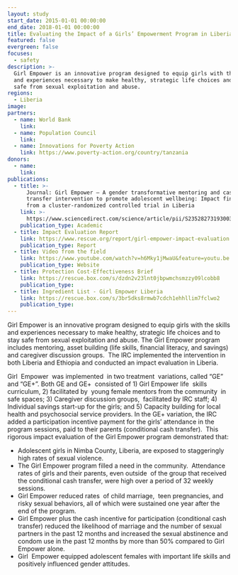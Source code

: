 ```yaml
---
layout: study
start_date: 2015-01-01 00:00:00
end_date: 2018-01-01 00:00:00
title: Evaluating the Impact of a Girls’ Empowerment Program in Liberia
featured: false
evergreen: false
focuses:
  - safety
description: >-
  Girl Empower is an innovative program designed to equip girls with the skills
  and experiences necessary to make healthy, strategic life choices and to stay
  safe from sexual exploitation and abuse.
regions:
  - Liberia
image:
partners:
  - name: World Bank
    link:
  - name: Population Council
    link:
  - name: Innovations for Poverty Action
    link: https://www.poverty-action.org/country/tanzania
donors:
  - name:
    link:
publications:
  - title: >-
      Journal: Girl Empower – A gender transformative mentoring and cash
      transfer intervention to promote adolescent wellbeing: Impact findings
      from a cluster-randomized controlled trial in Liberia
    link: >-
      https://www.sciencedirect.com/science/article/pii/S2352827319300345?via%3Dihub
    publication_type: Academic
  - title: Impact Evaluation Report
    link: https://www.rescue.org/report/girl-empower-impact-evaluation
    publication_type: Report
  - title: Video from the field
    link: https://www.youtube.com/watch?v=h6Mky1jMwaU&feature=youtu.be
    publication_type: Website
  - title: Protection Cost-Effectiveness Brief
    link: https://rescue.box.com/s/dzdn2v23lnt0jbpwmchsmzzy09lcobb8
    publication_type:
  - title: Ingredient List - Girl Empower Liberia
    link: https://rescue.box.com/s/3br5dks8rmwb7cdch1ehhllim7fclwo2
    publication_type:
---
```

Girl Empower is an innovative program designed to equip girls with the skills and experiences necessary to make healthy, strategic life choices and to stay safe from sexual exploitation and abuse. The Girl Empower program includes mentoring, asset building (life skills, financial literacy, and savings) and caregiver discussion groups.&nbsp; The IRC implemented the intervention in both Liberia and Ethiopia and conducted an impact evaluation in Liberia.&nbsp;

Girl&nbsp; Empower&nbsp; was implemented&nbsp; in two treatment&nbsp; variations, called “GE”&nbsp; and “GE+”. Both GE and GE+&nbsp; consisted of 1) Girl Empower life&nbsp; skills curriculum, 2) facilitated by&nbsp; young female mentors from the community&nbsp; in safe spaces; 3) Caregiver discussion groups,&nbsp; facilitated by IRC staff; 4) Individual savings start-up for the girls; and 5) Capacity building for local health and psychosocial service providers. In the GE+ variation, the IRC added a participation incentive payment for the girls’ attendance in the program sessions, paid to their parents (conditional cash transfer).&nbsp; This rigorous impact evaluation of the Girl Empower program demonstrated that:

* Adolescent girls in Nimba County, Liberia, are exposed to staggeringly high rates of sexual violence.&nbsp;
* The Girl Empower program filled a need in the community.&nbsp; Attendance rates of girls and their parents, even outside&nbsp; of the group that received the conditional cash transfer, were high over a period of 32 weekly sessions.
* Girl Empower reduced rates&nbsp; of child marriage,&nbsp; teen pregnancies, and&nbsp; risky sexual behaviors, all of which were sustained one year after the end of the program.
* Girl Empower plus the cash incentive for participation (conditional cash transfer) reduced the likelihood of marriage and the number of sexual partners in the past 12 months and increased the sexual abstinence and condom use in the past 12 months by more than 50% compared to Girl Empower alone.
* Girl&nbsp; Empower equipped adolescent females with important life skills and positively influenced gender attitudes.